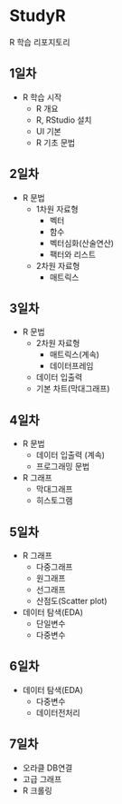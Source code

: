 # StudyR
R 학습 리포지토리

## 1일차
- R 학습 시작
    - R 개요
    - R, RStudio 설치
    - UI 기본
    - R 기초 문법

## 2일차
- R 문법
  - 1차원 자료형
    - 벡터
    - 함수
    - 벡터심화(산술연산)
    - 팩터와 리스트
  - 2차원 자료형
    - 매트릭스

## 3일차
- R 문법
  - 2차원 자료형
    - 매트릭스(계속)
    - 데이터프레임
  - 데이터 입출력
  - 기본 차트(막대그래프)

## 4일차
- R 문법
  - 데이터 입출력 (계속)
  - 프로그래밍 문법
- R 그래프
  - 막대그래프
  - 히스토그램

## 5일차
- R 그래프
  - 다중그래프
  - 원그래프
  - 선그래프
  - 산점도(Scatter plot)
- 데이터 탐색(EDA)
  - 단일변수
  - 다중변수
  
## 6일차
- 데이터 탐색(EDA)
  - 다중변수
  - 데이터전처리

## 7일차
- 오라클 DB연결
- 고급 그래프
- R 크롤링
